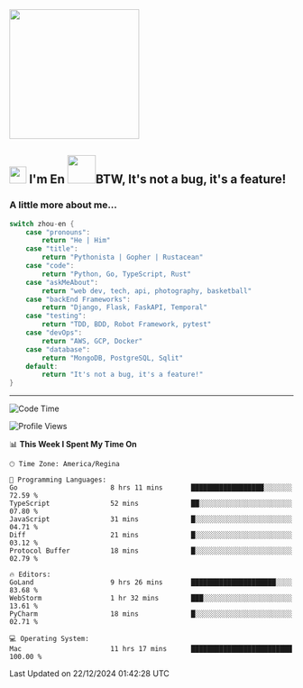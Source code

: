<img align='center' src="https://media.giphy.com/media/GP1TJJSV4Ys1r64q2A/giphy.gif" width="230">

<h2><img src="https://emojis.slackmojis.com/emojis/images/1531849430/4246/blob-sunglasses.gif?1531849430" width="30"/> I'm En <img src="https://media.giphy.com/media/12oufCB0MyZ1Go/giphy.gif" width="50">BTW, It's not a bug, it's a feature!</h2>


<!-- <img align='right' src="https://media.giphy.com/media/M9gbBd9nbDrOTu1Mqx/giphy.gif" width="230"> -->


### A little more about me... 
<!--
```javascript
const zhou-en = {
    pronouns: "He" | "Him",
    title: "Pythonista" | "Gopher" | "Rustacean",
    code: ["Python", "Go", "Rust", "TypeScript"],
    askMeAbout: ["web dev", "tech", "app dev", "photography"],
    technologies: {
        backEnd: {
            python: ["Django", "Flask", "FaskAPI"],
            go: []
        },
        scraping: ["selenium", "scrapy", "spider"],
        testing: ["Robot Framework"],
        devOps: ["AWS", "Docker", "GCP", "Nginx"],
        databases: ["mongo", "postgresql", "sqlite"],
        misc: ["Firebase", "Heroku"]
    },
    architecture: ["Event Driven Architecture", "Microservices"],
    currentFocus: ["Temporal", "Rust"],
    funFact: "It's not a bug, it's a feature!"
};
```
  -->

```go
switch zhou-en {
    case "pronouns":
        return "He | Him"
    case "title":
        return "Pythonista | Gopher | Rustacean"
    case "code":
        return "Python, Go, TypeScript, Rust"
    case "askMeAbout":
        return "web dev, tech, api, photography, basketball"
    case "backEnd Frameworks":
        return "Django, Flask, FaskAPI, Temporal"
    case "testing":
        return "TDD, BDD, Robot Framework, pytest"
    case "devOps":
        return "AWS, GCP, Docker"
    case "database":
        return "MongoDB, PostgreSQL, Sqlit"
    default:
        return "It's not a bug, it's a feature!"
}
```




---
<!--START_SECTION:waka-->
![Code Time](http://img.shields.io/badge/Code%20Time-1%2C938%20hrs%2055%20mins-blue)

![Profile Views](http://img.shields.io/badge/Profile%20Views-1-blue)

📊 **This Week I Spent My Time On** 

```text
🕑︎ Time Zone: America/Regina

💬 Programming Languages: 
Go                       8 hrs 11 mins       ██████████████████░░░░░░░   72.59 % 
TypeScript               52 mins             ██░░░░░░░░░░░░░░░░░░░░░░░   07.80 % 
JavaScript               31 mins             █░░░░░░░░░░░░░░░░░░░░░░░░   04.71 % 
Diff                     21 mins             █░░░░░░░░░░░░░░░░░░░░░░░░   03.12 % 
Protocol Buffer          18 mins             █░░░░░░░░░░░░░░░░░░░░░░░░   02.79 % 

🔥 Editors: 
GoLand                   9 hrs 26 mins       █████████████████████░░░░   83.68 % 
WebStorm                 1 hr 32 mins        ███░░░░░░░░░░░░░░░░░░░░░░   13.61 % 
PyCharm                  18 mins             █░░░░░░░░░░░░░░░░░░░░░░░░   02.71 % 

💻 Operating System: 
Mac                      11 hrs 17 mins      █████████████████████████   100.00 % 
```


 Last Updated on 22/12/2024 01:42:28 UTC
<!--END_SECTION:waka-->
